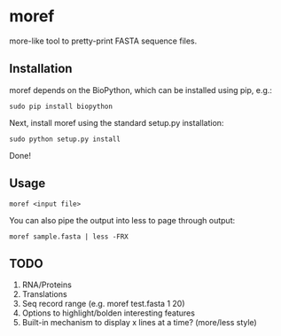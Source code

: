moref
=====

more-like tool to pretty-print FASTA sequence files.

Installation
------------
moref depends on the BioPython, which can be installed using pip, e.g.:

    sudo pip install biopython

Next, install moref using the standard setup.py installation:

    sudo python setup.py install
    
Done!

Usage
-----

    moref <input file>
    
You can also pipe the output into less to page through output:
    
    moref sample.fasta | less -FRX
    
TODO
----
1. RNA/Proteins
2. Translations
3. Seq record range (e.g. moref test.fasta 1 20)
4. Options to highlight/bolden interesting features
5. Built-in mechanism to display x lines at a time? (more/less style)